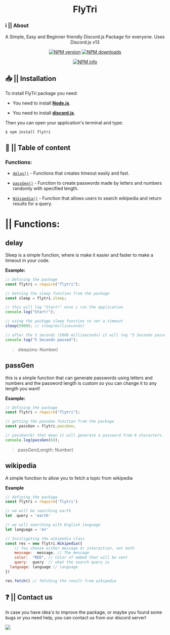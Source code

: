 <div  align="center">
<h1>FlyTri</h1>
</div>

### ℹ️ || About

<div align="center">
<p>A Simple, Easy and Beginner friendly Discord.js Package for everyone. Uses Discord.js v13</p>
<p>
    <a href="https://npmjs.com/package/flytri"><img src="https://img.shields.io/npm/v/flytri?maxAge=3600" alt="NPM version" /></a>
    <a href="https://npmjs.com/package/flytri"><img src="https://img.shields.io/npm/dt/flytri?maxAge=3600" alt="NPM downloads" /></a>
  </p>
  <p>
<a  href="https://nodei.co/npm/flytri/"><img  src="https://nodei.co/npm/flytri.png?downloads=true&stars=true"  alt="NPM info"  /></a>

</p>
</div>

## 📥 || Installation

To install FlyTri package you need:

- You need to install [**Node.js**](https://www.nodejs.org/en/download/).

- You need to install [**discord.js**](https://www.npmjs.com/package/discord.js).

Then you can open your application's terminal and type:

```
$ npm install flytri
```

## 📜 || Table of content

### Functions:

- [`delay()`](https://www.npmjs.com/package/flytri#delay) - Functions that creates timeout easily and fast.

- [`passGen()`](https://www.npmjs.com/package/flytri#passgen) - Function to create passwords made by letters and numbers randomly with specified length.

- [`Wikipedia()`](https://www.npmjs.com/package/flytri#wikipedia) - Function that allows users to search wikipedia and return results for a query.

# || Functions:

## delay

Sleep is a simple function, where is make it easier and faster to make a timeout in your code.

**Example:**

```js
// Defining the package
const flytri = require("flytri");

// Getting the sleep function from the package
const sleep = flytri.sleep;

// this will log "Start!" once i run the application
console.log("Start!");

// using the package sleep function to set a timeout
sleep(5000); // sleep(milliseconds)

// after the 5 seconds (5000 milliseconds) it will log "5 Seconds passed"
console.log("5 Seconds passed");
```

> sleep(ms: Number)

## passGen

this is a simple function that can generate passwords using letters and numbers and the password length is custom so you can change it to any length you want!

**Example:**

```js
// Defining the package
const flytri = require("flytri");

// getting the passGen function from the package
const passGen = flytri.passGen;

// passGen(6) that mean it will generate a password from 6 characters.
console.log(passGen(6));
```

> passGen(Length: Number)

## wikipedia

A simple function to allow you to fetch a topic from wikipedia

**Example**

```js
// defining the package
const flytri = require('flytri')

// we will be searching earth
let  query = 'earth'

// we will searching with English language
let language = 'en'

// Inistigating the wikipedia class
const res = new flytri.Wikipedia({
	// You choose either message or interaction, not both
	message:  message, // The message
	color:  "RED", // Color of embed that will be sent
	query:  query  // what the search query is
  language: language // language
})

res.fetch() // fetching the result from wikipedia
```

## ❓ || Contact us

In case you have idea's to improve the package, or maybe you found some bugs or you need help, you can contact us from our discord server!

<a  href="https://www.discord.gg/tgDVBKqvZe"><img  src="https://www.discord.com/api/guilds/911275816355258371/widget.png?style=banner1"></a>

